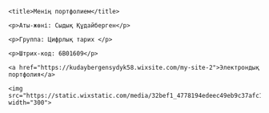 <!DOCTYPE html>

<html>

<head>

    <title>Менің портфолием</title>

</head>

<body>

    <p>Аты-жөні: Сыдық Құдайберген</p>

    <p>Группа: Цифрлық тарих </p>

    <p>Штрих-код: 6B01609</p>

    <a href="https://kudaybergensydyk58.wixsite.com/my-site-2">Электрондық портфолия</a>

    <img src="https://static.wixstatic.com/media/32bef1_4778194edeec49eb9c37afc1ce003c99~mv2.jpg/v1/fill/w_206,h_274,al_c,q_80,usm_0.66_1.00_0.01,enc_auto/32bef1_4778194edeec49eb9c37afc1ce003c99~mv2.jpg" width="300">

</body>

</html>
